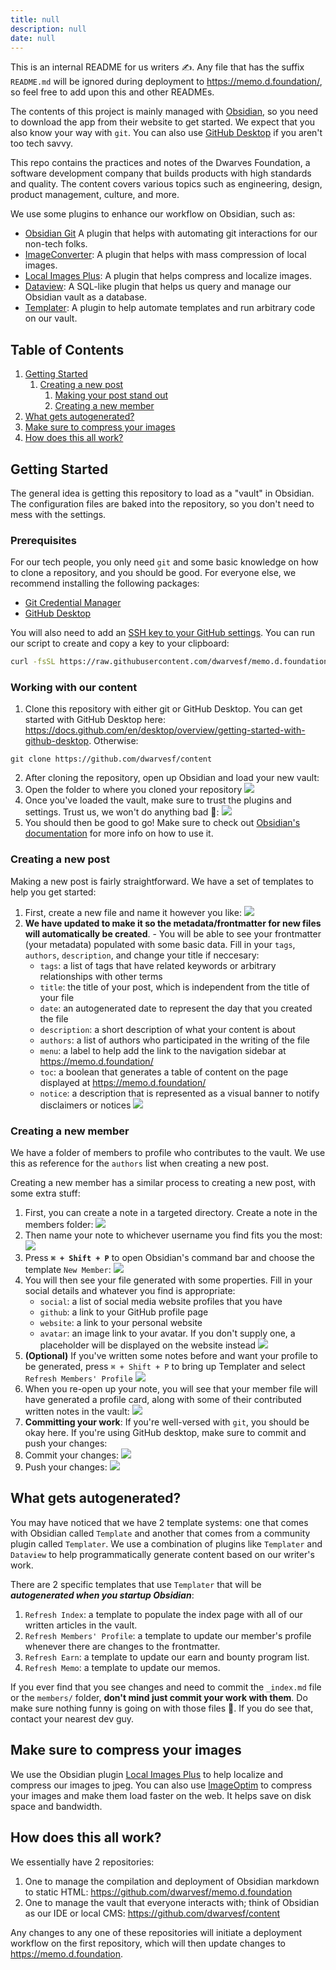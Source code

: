 ```yaml
---
title: null
description: null
date: null
---
```


This is an internal README for us writers ✍️. Any file that has the suffix `README.md` will be ignored during deployment to <https://memo.d.foundation/>, so feel free to add upon this and other READMEs.

The contents of this project is mainly managed with [Obsidian](https://obsidian.md/), so you need to download the app from their website to get started. We expect that you also know your way with `git`. You can also use [GitHub Desktop](https://desktop.github.com/) if you aren't too tech savvy.

This repo contains the practices and notes of the Dwarves Foundation, a software development company that builds products with high standards and quality. The content covers various topics such as engineering, design, product management, culture, and more.

We use some plugins to enhance our workflow on Obsidian, such as:

- [Obsidian Git](https://github.com/denolehov/obsidian-git) A plugin that helps with automating git interactions for our non-tech folks.
- [ImageConverter](https://github.com/xryul/obsidian-image-converter): A plugin that helps with mass compression of local images.
- [Local Images Plus](https://github.com/Sergei-Korneev/obsidian-local-images-plus): A plugin that helps compress and localize images.
- [Dataview](https://github.com/blacksmithgu/obsidian-dataview): A SQL-like plugin that helps us query and manage our Obsidian vault as a database.
- [Templater](https://github.com/SilentVoid13/Templater): A plugin to help automate templates and run arbitrary code on our vault.

## Table of Contents

1. [Getting Started](#getting-started)
   1. [Creating a new post](#creating-a-new-post)
      1. [Making your post stand out](#making-your-post-stand-out)
      2. [Creating a new member](#creating-a-new-member)
2. [What gets autogenerated?](#what-gets-autogenerated)
3. [Make sure to compress your images](#make-sure-to-compress-your-images)
4. [How does this all work?](#how-does-this-all-work)

## Getting Started

The general idea is getting this repository to load as a "vault" in Obsidian. The configuration files are baked into the repository, so you don't need to mess with the settings.

### Prerequisites

For our tech people, you only need `git` and some basic knowledge on how to clone a repository, and you should be good. For everyone else, we recommend installing the following packages:

- [Git Credential Manager]()
- [GitHub Desktop](https://desktop.github.com/)

You will also need to add an [SSH key to your GitHub settings](https://docs.github.com/en/authentication/connecting-to-github-with-ssh/adding-a-new-ssh-key-to-your-github-account). You can run our script to create and copy a key to your clipboard:

```sh
curl -fsSL https://raw.githubusercontent.com/dwarvesf/memo.d.foundation/main/ssh-keygen.sh | sh
```

### Working with our content

1. Clone this repository with either git or GitHub Desktop. You can get started with GitHub Desktop here: <https://docs.github.com/en/desktop/overview/getting-started-with-github-desktop>. Otherwise:

```
git clone https://github.com/dwarvesf/content
```

2. After cloning the repository, open up Obsidian and load your new vault:
1. Open the folder to where you cloned your repository
   ![](assets/readme_loading-your-vault.webp)
1. Once you've loaded the vault, make sure to trust the plugins and settings. Trust us, we won't do anything bad 🙈:
   ![](assets/readme_trust-us.webp)
1. You should then be good to go! Make sure to check out [Obsidian's documentation](https://help.obsidian.md/Home) for more info on how to use it.

### Creating a new post

Making a new post is fairly straightforward. We have a set of templates to help you get started:

1. First, create a new file and name it however you like:
   ![](assets/readme_new-file.webp)
2. **We have updated to make it so the metadata/frontmatter for new files will automatically be created**. - You will be able to see your frontmatter (your metadata) populated with some basic data. Fill in your `tags`, `authors`, `description`, and change your title if neccesary:
   - `tags`: a list of tags that have related keywords or arbitrary relationships with other terms
   - `title`: the title of your post, which is independent from the title of your file
   - `date`: an autogenerated date to represent the day that you created the file
   - `description`: a short description of what your content is about
   - `authors`: a list of authors who participated in the writing of the file
   - `menu`: a label to help add the link to the navigation sidebar at <https://memo.d.foundation/>
   - `toc`: a boolean that generates a table of content on the page displayed at <https://memo.d.foundation/>
   - `notice`: a description that is represented as a visual banner to notify disclaimers or notices
     ![](assets/readme_new-post-with-template.webp)

### Creating a new member

We have a folder of members to profile who contributes to the vault. We use this as reference for the `authors` list when creating a new post.

Creating a new member has a similar process to creating a new post, with some extra stuff:

1. First, you can create a note in a targeted directory. Create a note in the members folder:
   ![](assets/readme_new-member-note.webp)
2. Then name your note to whichever username you find fits you the most:
   ![](assets/readme_member-neko-san.webp)
3. Press **`⌘ + Shift + P`** to open Obsidian's command bar and choose the template `New Member`:
   ![](assets/readme_templates-select-2.webp)
4. You will then see your file generated with some properties. Fill in your social details and whatever you find is appropriate:
   - `social`: a list of social media website profiles that you have
   - `github`: a link to your GitHub profile page
   - `website`: a link to your personal website
   - `avatar`: an image link to your avatar. If you don't supply one, a placeholder will be displayed on the website instead
     ![](assets/readme_fill-in-member-neko-san.webp)
5. **(Optional)** If you've written some notes before and want your profile to be generated, press `⌘ + Shift + P` to bring up Templater and select `Refresh Members' Profile`
   ![](assets/readme_templater-select.webp)
6. When you re-open up your note, you will see that your member file will have generated a profile card, along with some of their contributed written notes in the vault:
   ![](assets/readme_member-neko-san-generated-content.webp)
7. **Committing your work**: If you're well-versed with `git`, you should be okay here. If you're using GitHub desktop, make sure to commit and push your changes:
8. Commit your changes: ![](assets/readme_commit-changes-github-desktop.webp)
9. Push your changes: ![](assets/readme_push-origin-github-desktop.webp)

## What gets autogenerated?

You may have noticed that we have 2 template systems: one that comes with Obsidian called `Template` and another that comes from a community plugin called `Templater`. We use a combination of plugins like `Templater` and `Dataview` to help programmatically generate content based on our writer's work.

There are 2 specific templates that use `Templater` that will be **_autogenerated when you startup Obsidian_**:

1. `Refresh Index`: a template to populate the index page with all of our written articles in the vault.
2. `Refresh Members' Profile`: a template to update our member's profile whenever there are changes to the frontmatter.
3. `Refresh Earn`: a template to update our earn and bounty program list.
4. `Refresh Memo`: a template to update our memos.

If you ever find that you see changes and need to commit the `_index.md` file or the `members/` folder, **don't mind just commit your work with them**. Do make sure nothing funny is going on with those files 👀. If you do see that, contact your nearest dev guy.

## Make sure to compress your images

We use the Obsidian plugin [Local Images Plus](https://github.com/Sergei-Korneev/obsidian-local-images-plus) to help localize and compress our images to jpeg. You can also use [ImageOptim](https://imageoptim.com/mac) to compress your images and make them load faster on the web. It helps save on disk space and bandwidth.

## How does this all work?

We essentially have 2 repositories:

1. One to manage the compilation and deployment of Obsidian markdown to static HTML: <https://github.com/dwarvesf/memo.d.foundation>
2. One to manage the vault that everyone interacts with; think of Obsidian as our IDE or local CMS: <https://github.com/dwarvesf/content>

Any changes to any one of these repositories will initiate a deployment workflow on the first repository, which will then update changes to <https://memo.d.foundation>.
